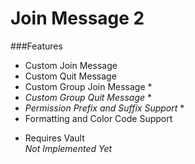 Join Message 2
==============

###Features

- Custom Join Message
- Custom Quit Message
- Custom Group Join Message *
- *Custom Group Quit Message* *
- *Permission Prefix and Suffix Support* *
- Formatting and Color Code Support

 * Requires Vault  
 *Not Implemented Yet*
 